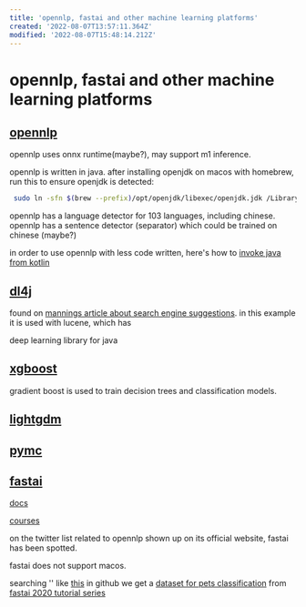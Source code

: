 ```yaml
---
title: 'opennlp, fastai and other machine learning platforms'
created: '2022-08-07T13:57:11.364Z'
modified: '2022-08-07T15:48:14.212Z'
---
```


# opennlp, fastai and other machine learning platforms

## [opennlp](https://opennlp.apache.org/)

opennlp uses onnx runtime(maybe?), may support m1 inference.

opennlp is written in java. after installing openjdk on macos with homebrew, run this to ensure openjdk is detected:

```bash
 sudo ln -sfn $(brew --prefix)/opt/openjdk/libexec/openjdk.jdk /Library/Java/JavaVirtualMachines/openjdk.jdk
```

opennlp has a language detector for 103 languages, including chinese. opennlp has a sentence detector (separator) which could be trained on chinese (maybe?)

in order to use opennlp with less code written, here's how to [invoke java from kotlin]()

## [dl4j]()

found on [mannings article about search engine suggestions](). in this example it is used with lucene, which has

deep learning library for java

## [xgboost]()

gradient boost is used to train decision trees and classification models.

## [lightgdm]()

## [pymc]()

## [fastai]()

[docs](https://docs.fast.ai/)

[courses](https://course.fast.ai/)

on the twitter list related to opennlp shown up on its official website, fastai has been spotted.

fastai does not support macos.

searching '' like [this]() in github we get a [dataset for pets classification]() from [fastai 2020 tutorial series](https://github.com/fastai/course20/blob/master/index.ipynb)

